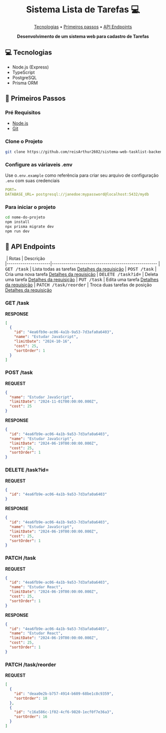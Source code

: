 <h1 align="center" style="font-weight: bold;">Sistema Lista de Tarefas 💻</h1>

<p align="center">
 <a href="#tech">Tecnologias</a> • 
 <a href="#started">Primeiros passos</a> • 
  <a href="#routes">API Endpoints</a> 
</p>

<p align="center">
    <b>Desenvolvimento de um sistema web para cadastro de Tarefas </b>
</p>

<h2 id="technologies">💻 Tecnologias</h2>

- Node.js (Express)
- TypeScript
- PostgreSQL
- Prisma ORM

<h2 id="started">🚀 Primeiros Passos</h2>

<h3>Pré Requisitos</h3>

- [Node.js](https://nodejs.org/pt)
- [Git](https://git-scm.com/)

<h3>Clone o Projeto</h3>

```bash
git clone https://github.com/reisArthur2602/sistema-web-tasklist-backend
```

<h3>Configure as váriaveis .env </h2>

Use o`.env.example` como referência para criar seu arquivo de configuração `.env` com suas credenciais

```yaml
PORT=
DATABASE_URL= postgresql://janedoe:mypassword@localhost:5432/mydb
```

<h3>Para iniciar o projeto</h3>

```bash
cd nome-do-projeto
npm install
npx prisma migrate dev
npm run dev
```

<h2 id="routes">📍 API Endpoints</h2>

​
| Rotas | Descrição  
|----------------------|-----------------------------------------------------
| <kbd>GET /task</kbd> | Lista todas as tarefas [Detalhes da requisição](#get-task-detail)
| <kbd>POST /task</kbd> | Cria uma nova tarefa [Detalhes da requisição](#post-task-detail)
| <kbd>DELETE /task?id=</kbd> | Deleta uma tarefa [Detalhes da requisição](#delete-task-detail)
| <kbd>PUT /task</kbd> | Edita uma tarefa [Detalhes da requisição](#put-task-detail)
| <kbd>PATCH /task/reorder</kbd> | Troca duas tarefas de posição [Detalhes da requisição](#patch-task-detail)

<h3 id="get-task-detail">GET /task</h3>

**RESPONSE**

```json
[
  {
    "id": "4ea6fb9e-ac06-4a1b-9a53-7d3afa0a6403",
    "name": "Estudar JavaScript",
    "limitDate": "2024-10-16",
    "cost": 25,
    "sortOrder": 1
  }
]
```

<h3 id="post-task-detail">POST /task</h3>

**REQUEST**

```json
{
  "name": "Estudar JavaScript",
  "limitDate": "2024-11-01T00:00:00.000Z",
  "cost": 25
}
```

**RESPONSE**

```json
{
  "id": "4ea6fb9e-ac06-4a1b-9a53-7d3afa0a6403",
  "name": "Estudar JavaScript",
  "limitDate": "2024-06-19T00:00:00.000Z",
  "cost": 25,
  "sortOrder": 1
}
```

<h3 id="delete-task-detail">DELETE /task?id=</h3>

**REQUEST**

```json
{
  "id": "4ea6fb9e-ac06-4a1b-9a53-7d3afa0a6403"
}
```

**RESPONSE**

```json
{
  "id": "4ea6fb9e-ac06-4a1b-9a53-7d3afa0a6403",
  "name": "Estudar JavaScript",
  "limitDate": "2024-06-19T00:00:00.000Z",
  "cost": 25,
  "sortOrder": 1
}
```

<h3 id="put-task-detail">PATCH /task</h3>

**REQUEST**

```json
{
  "id": "4ea6fb9e-ac06-4a1b-9a53-7d3afa0a6403",
  "name": "Estudar React",
  "limitDate": "2024-06-19T00:00:00.000Z",
  "cost": 25,
  "sortOrder": 1
}
```

**RESPONSE**

```json
{
  "id": "4ea6fb9e-ac06-4a1b-9a53-7d3afa0a6403",
  "name": "Estudar React",
  "limitDate": "2024-06-19T00:00:00.000Z",
  "cost": 25,
  "sortOrder": 1
}
```

<h3 id="patch-task-detail">PATCH /task/reorder</h3>

**REQUEST**

```json
[
  {
    "id": "deaa0e2b-b757-4914-b609-68be1c8c9359",
    "sortOrder": 18
  },
  {
    "id": "c16a586c-1f02-4cf6-9820-1ecf0f7e36a3",
    "sortOrder": 16
  }
]
```
